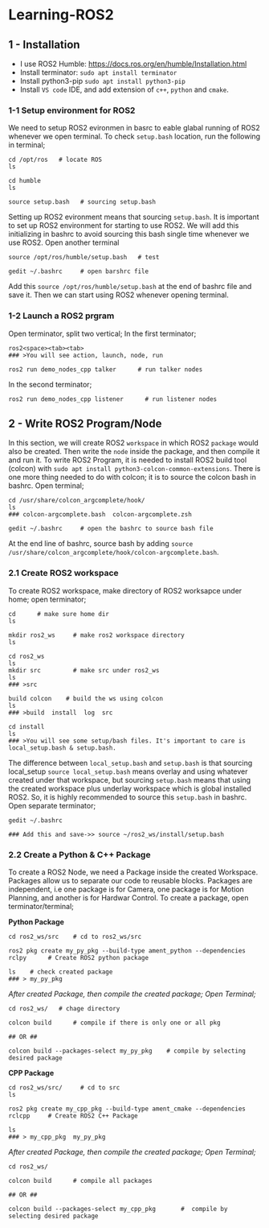 # Learning-ROS2

## 1 - Installation
- I use ROS2 Humble: https://docs.ros.org/en/humble/Installation.html
- Install terminator: ```sudo apt install terminator```
- Install python3-pip ```sudo apt install python3-pip```
- Install `VS code` IDE, and add extension of `c++`, `python` and `cmake`.

### 1-1 Setup environment for ROS2
We need to setup ROS2 evironmen in basrc to eable glabal running of ROS2 whenever we open terminal.
To check `setup.bash` location, run the following in terminal;
```
cd /opt/ros   # locate ROS
ls

cd humble
ls

source setup.bash   # sourcing setup.bash
```
Setting up ROS2 evironment means that sourcing `setup.bash`. It is important to set up ROS2 environment for starting to use ROS2. We will add this initializing in bashrc to avoid sourcing this bash single time whenever we use ROS2. Open another terminal
```
source /opt/ros/humble/setup.bash   # test

gedit ~/.bashrc     # open barshrc file
```
Add this `source /opt/ros/humble/setup.bash` at the end of bashrc file and save it. Then we can start using ROS2 whenever opening terminal.

### 1-2 Launch a ROS2 prgram
Open terminator, split two vertical;
In the first terminator;
```
ros2<space><tab><tab>
### >You will see action, launch, node, run

ros2 run demo_nodes_cpp talker      # run talker nodes
```
In the second terminator;
```
ros2 run demo_nodes_cpp listener      # run listener nodes
```

## 2 - Write ROS2 Program/Node
In this section, we will create ROS2 `workspace` in which ROS2 `package` would also be created. Then write the `node` inside the package, and then compile it and run it.
To write ROS2 Program, it is needed to install ROS2 build tool (colcon) with ```sudo apt install python3-colcon-common-extensions```.
There is one more thing needed to do with colcon; it is to source the colcon bash in bashrc.
Open terminal;
```
cd /usr/share/colcon_argcomplete/hook/
ls
### colcon-argcomplete.bash  colcon-argcomplete.zsh

gedit ~/.bashrc     # open the bashrc to source bash file
```
At the end line of bashrc, source bash by adding ```source /usr/share/colcon_argcomplete/hook/colcon-argcomplete.bash```.

### 2.1 Create ROS2 workspace
To create ROS2 workspace, make directory of ROS2 worksapce under home; open terminator;
```
cd      # make sure home dir
ls

mkdir ros2_ws     # make ros2 workspace directory
ls

cd ros2_ws        
ls
mkdir src         # make src under ros2_ws
ls
### >src

build colcon    # build the ws using colcon
ls
### >build  install  log  src

cd install
ls
### >You will see some setup/bash files. It's important to care is local_setup.bash & setup.bash.
```
The difference between `local_setup.bash` and `setup.bash` is that sourcing local_setup `source local_setup.bash` means overlay and using whatever created under that workspace, but sourcing `setup.bash` means that using the created workspace plus underlay workspace which is global installed ROS2. So, it is highly recommended to source this `setup.bash` in bashrc. Open separate terminator;
```
gedit ~/.bashrc

### Add this and save->> source ~/ros2_ws/install/setup.bash
```


### 2.2 Create a Python & C++ Package
To create a ROS2 Node, we need a Package inside the created Workspace. Packages allow us to separate our code to reusable blocks. Packages are independent, i.e one package is for Camera, one package is for Motion Planning, and another is for Hardwar Control.
To create a package, open terminator/terminal;

**Python Package**
```
cd ros2_ws/src    # cd to ros2_ws/src

ros2 pkg create my_py_pkg --build-type ament_python --dependencies rclpy      # Create ROS2 python package

ls    # check created package
### > my_py_pkg
```

*After created Package, then compile the created package; Open Terminal;*
```
cd ros2_ws/   # chage directory

colcon build      # compile if there is only one or all pkg

## OR ##

colcon build --packages-select my_py_pkg    # compile by selecting desired package
```

**CPP Package**
```
cd ros2_ws/src/     # cd to src
ls

ros2 pkg create my_cpp_pkg --build-type ament_cmake --dependencies rclcpp     # Create ROS2 C++ Package

ls
### > my_cpp_pkg  my_py_pkg
```
*After created Package, then compile the created package; Open Terminal;*
```
cd ros2_ws/

colcon build      # compile all packages

## OR ##

colcon build --packages-select my_cpp_pkg       #  compile by selecting desired package
```
